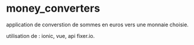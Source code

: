 # money_converters

application de converstion de sommes en euros vers une monnaie choisie.

utilisation de :
ionic,
vue,
api fixer.io.
